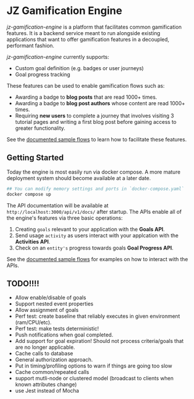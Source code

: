 # JZ Gamification Engine
*jz-gamification-engine* is a platform that facilitates common gamification features. It is a backend service meant to run alongside existing applications that want to offer gamification features in a decoupled, performant fashion. 

*jz-gamification-engine* currently supports:

- Custom goal definition (e.g. badges or user journeys)
- Goal progress tracking

These features can be used to enable gamification flows such as:

- Awarding a badge to **blog posts** that are read 1000+ times. 
- Awarding a badge to **blog post authors** whose content are read 1000+ times. 
- Requiring **new users** to complete a journey that involves visiting 3 tutorial pages and writing a first blog post before gaining access to greater functionality.

See the [documented sample flows](./docs/sample-flows/) to learn how to facilitate these features.

## Getting Started
Today the engine is most easily run via docker compose. A more mature deployment system should become available at a later date.

```bash
## You can modify memory settings and ports in `docker-compose.yaml`
docker compose up
```

The API documentation will be available at `http://localhost:3000/api/v1/docs/` after startup. The APIs enable all of the engine's features via three basic operations:

1. Creating `goals` relevant to your application with the **Goals API**.
2. Send usage `activity` as users interact with your applcation with the **Activities API**.
3. Check on an `entity's` progress towards goals **Goal Progress API**.

See the [documented sample flows](./docs/sample-flows/) for examples on how to interact with the APIs.

## TODO!!!!
* Allow enable/disable of goals
* Support nested event properties
* Allow assignment of goals
* Perf test: create baseline that reliably executes in given environment (ram/CPU/etc).
* Perf test: make tests deterministic!
* Push notifications when goal completed.
* Add support for goal expiration! Should not process criteria/goals that are no longer applicable.
* Cache calls to database
* General authorization approach.
* Put in timing/profiling options to warn if things are going too slow
* Cache common/repeated calls
* support mutli-node or clustered model (broadcast to clients when known attributes change)
* use Jest instead of Mocha

